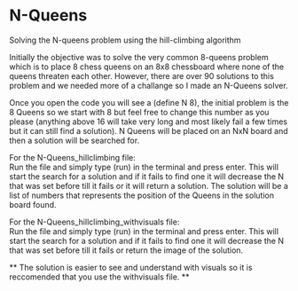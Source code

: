 # N-Queens
Solving the N-queens problem using the hill-climbing algorithm 

Initially the objective was to solve the very common 8-queens problem which is to place 8 chess queens on an 8x8 chessboard where none of the queens threaten each other. However, there are over 90 solutions to this problem and we needed more of a challange so I made an N-Queens solver. 

Once you open the code you will see a (define N 8), the initial problem is the 8 Queens so we start with 8 but feel free to change this number as you please (anything above 16 will take very long and most likely fail a few times but it can still find a solution). N Queens will be placed on an NxN board and then a solution will be searched for. 

For the N-Queens_hillclimbing file:          
Run the file and simply type (run) in the terminal and press enter.
This will start the search for a solution and if it fails to find one it will decrease the N that was set before till it fails or it will return a solution. The solution will be a list of numbers that represents the position of the Queens in the solution board found. 

For the N-Queens_hillclimbing_withvisuals file:       
Run the file and simply type (run) in the terminal and press enter.
This will start the search for a solution and if it fails to find one it will decrease the N that was set before till it fails or return the image of the solution.
       
** The solution is easier to see and understand with visuals so it is reccomended that you use the withvisuals file. **


